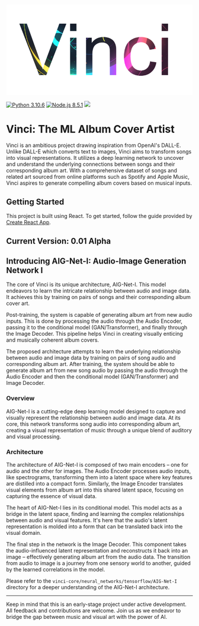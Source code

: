 ![Alt text](https://github.com/Jazzamat/Vinci/blob/main/misc/VinciLogo.png)

[![Python 3.10.6](https://img.shields.io/badge/python-3.10.6-blue)](https://www.python.org/downloads/release/python-3106/)
[![Node.js 8.5.1](https://img.shields.io/badge/Node.js-8.5.1-green)](https://nodejs.org/docs/latest-v8.x/api/documentation.html)
[![](https://dcbadge.vercel.app/api/server/3GUjmazQNu?style=flat)](https://discord.gg/3GUjmazQNu)
# Vinci: The ML Album Cover Artist

Vinci is an ambitious project drawing inspiration from OpenAI's DALL-E. Unlike DALL-E which converts text to images, Vinci aims to transform songs into visual representations. It utilizes a deep learning network to uncover and understand the underlying connections between songs and their corresponding album art. With a comprehensive dataset of songs and related art sourced from online platforms such as Spotify and Apple Music, Vinci aspires to generate compelling album covers based on musical inputs.

## Getting Started

This project is built using React. To get started, follow the guide provided by [Create React App](https://create-react-app.dev/docs/getting-started/).

## Current Version: 0.01 Alpha

## Introducing AIG-Net-I: Audio-Image Generation Network I

The core of Vinci is its unique architecture, AIG-Net-I. This model endeavors to learn the intricate relationship between audio and image data. It achieves this by training on pairs of songs and their corresponding album cover art. 

Post-training, the system is capable of generating album art from new audio inputs. This is done by processing the audio through the Audio Encoder, passing it to the conditional model (GAN/Transformer), and finally through the Image Decoder. This pipeline helps Vinci in creating visually enticing and musically coherent album covers.

The proposed architecture attempts to learn the underlying relationship between audio and image data by training on pairs of song audio and corresponding album art. After training, the system should be able to generate album art from new song audio by passing the audio through the Audio Encoder and then the conditional model (GAN/Transformer) and Image Decoder.

### Overview
AIG-Net-I is a cutting-edge deep learning model designed to capture and visually represent the relationship between audio and image data. At its core, this network transforms song audio into corresponding album art, creating a visual representation of music through a unique blend of auditory and visual processing.

### Architecture
The architecture of AIG-Net-I is composed of two main encoders – one for audio and the other for images. The Audio Encoder processes audio inputs, like spectrograms, transforming them into a latent space where key features are distilled into a compact form. Similarly, the Image Encoder translates visual elements from album art into this shared latent space, focusing on capturing the essence of visual data.

The heart of AIG-Net-I lies in its conditional model. This model acts as a bridge in the latent space, finding and learning the complex relationships between audio and visual features. It's here that the audio's latent representation is molded into a form that can be translated back into the visual domain.

The final step in the network is the Image Decoder. This component takes the audio-influenced latent representation and reconstructs it back into an image – effectively generating album art from the audio data. The transition from audio to image is a journey from one sensory world to another, guided by the learned correlations in the model.

Please refer to the `vinci-core/neural_networks/tensorflow/AIG-Net-I` directory for a deeper understanding of the AIG-Net-I architecture.

---

Keep in mind that this is an early-stage project under active development. All feedback and contributions are welcome. Join us as we endeavor to bridge the gap between music and visual art with the power of AI.
